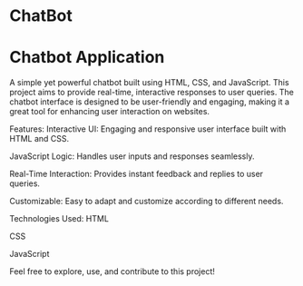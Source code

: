 # ChatBot
# Chatbot Application
A simple yet powerful chatbot built using HTML, CSS, and JavaScript. This project aims to provide real-time, interactive responses to user queries. The chatbot interface is designed to be user-friendly and engaging, making it a great tool for enhancing user interaction on websites.

Features:
Interactive UI: Engaging and responsive user interface built with HTML and CSS.

JavaScript Logic: Handles user inputs and responses seamlessly.

Real-Time Interaction: Provides instant feedback and replies to user queries.

Customizable: Easy to adapt and customize according to different needs.

Technologies Used:
HTML

CSS

JavaScript

Feel free to explore, use, and contribute to this project!
